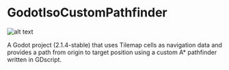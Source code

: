 # GodotIsoCustomPathfinder
![alt text](https://raw.githubusercontent.com/Lohan120/GodotIsoPathfinder/master/Sample.png)

A Godot project (2.1.4-stable) that uses Tilemap cells as navigation data and provides a path from origin to target position using a custom A* pathfinder written in GDscript.

